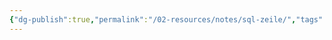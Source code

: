 ```yaml
---
{"dg-publish":true,"permalink":"/02-resources/notes/sql-zeile/","tags":["datenbank","empty"],"updated":"2024-10-09T16:22:41.683+02:00"}
---
```


